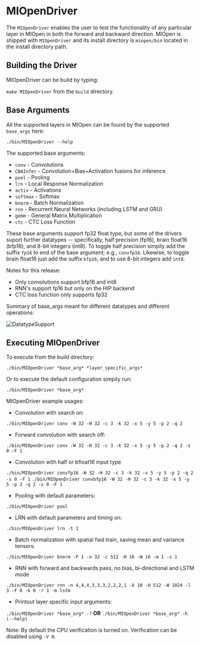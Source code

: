 # MIOpenDriver

The `MIOpenDriver` enables the user to test the functionality of any particular 
layer in MIOpen in both the forward and backward direction. MIOpen is shipped with `MIOpenDriver` and its install directory is `miopen/bin` located in the install directory path.


## Building the Driver

MIOpenDriver can be build by typing:

```make MIOpenDriver``` from the ```build``` directory.


## Base Arguments
All the supported layers in MIOpen can be found by the supported `base_args` here:

``` ./bin/MIOpenDriver --help ```

The supported base arguments:

 * `conv` - Convolutions
 * `CBAInfer` - Convolution+Bias+Activation fusions for inference
 * `pool` - Pooling
 * `lrn` - Local Response Normalization
 * `activ` - Activations
 * `softmax` - Softmax
 * `bnorm` - Batch Normalization
 * `rnn` - Recurrent Neural Networks (including LSTM and GRU)
 * `gemm` - General Matrix Multiplication
 * `ctc` - CTC Loss Function

 These base arguments support fp32 float type, but some of the drivers suport further datatypes -- specifically, half precision (fp16), brain float16 (bfp16), and 8-bit integers (int8).
 To toggle half precision simpily add the suffix `fp16` to end of the base argument; e.g., `convfp16`.
 Likewise, to toggle brain float16 just add the suffix `bfp16`, and to use 8-bit integers add `int8`.

 Notes for this release:
  * Only convolutions support bfp16 and int8
  * RNN's support fp16 but only on the HIP backend
  * CTC loss function only supports fp32

Summary of base_args meant for different datatypes and different operations:

![DatatypeSupport](driverTableCrop.png)


## Executing MIOpenDriver

To execute from the build directory: 

```./bin/MIOpenDriver *base_arg* *layer_specific_args*```

Or to execute the default configuration simpily run: 

```./bin/MIOpenDriver *base_arg*```

MIOpenDriver example usages:

- Convolution with search on:

```./bin/MIOpenDriver conv -W 32 -H 32 -c 3 -k 32 -x 5 -y 5 -p 2 -q 2```   

- Forward convolution with search off:

```./bin/MIOpenDriver conv -W 32 -H 32 -c 3 -k 32 -x 5 -y 5 -p 2 -q 2 -s 0 -F 1```  

- Convolution with half or bfloat16 input type

```./bin/MIOpenDriver convfp16 -W 32 -H 32 -c 3 -k 32 -x 5 -y 5 -p 2 -q 2 -s 0 -F 1```
```./bin/MIOpenDriver convbfp16 -W 32 -H 32 -c 3 -k 32 -x 5 -y 5 -p 2 -q 2 -s 0 -F 1```

- Pooling with default parameters:

```./bin/MIOpenDriver pool```  

- LRN with default parameters and timing on:

```./bin/MIOpenDriver lrn -t 1```

- Batch normalization with spatial fwd train, saving mean and variance tensors:

```./bin/MIOpenDriver bnorm -F 1 -n 32 -c 512 -H 16 -W 16 -m 1 -s 1```  

- RNN with forward and backwards pass, no bias, bi-directional and LSTM mode

```./bin/MIOpenDriver rnn -n 4,4,4,3,3,3,2,2,2,1 -k 10 -H 512 -W 1024 -l 3 -F 0 -b 0 -r 1 -m lstm```

- Printout layer specific input arguments:

`./bin/MIOpenDriver *base_arg* -?` **OR**  `./bin/MIOpenDriver *base_arg* -h (--help)`

Note: By default the CPU verification is turned on. Verification can be disabled using `-V 0`.




